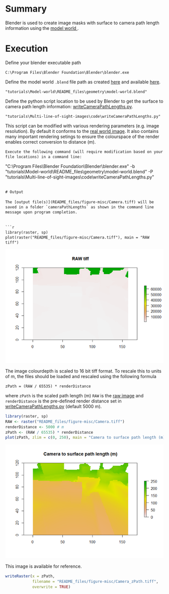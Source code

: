 # Summary

Blender is used to create image masks with surface to camera path length information using the [model world ](../Model-world).

# Execution

Define your blender executable path

```
C:\Program Files\Blender Foundation\Blender\blender.exe
```

Define the model world `.blend` file path as created [here](../Model-world) and available [here](../Model-world/geometry/model-world.blend).

```
"tutorials\Model-world\README_files\geometry\model-world.blend"

```
Define the python script location to be used by Blender to get the surface to camera path length information: [writeCameraPathLengths.py](code/writeCameraPathLengths.py).

```
"tutorials\Multi-line-of-sight-images\code\writeCameraPathLengths.py"
```

This script can be modified with various rendering parameters (e.g. image resolution). By default it conforms to the 
[real world image](../Real-world-images). It also contains many important rendering setings to ensure the colourspace of the render enables correct conversion to distance (m).

```
Execute the following command (will require modification based on your file locations) in a command line:

```
"C:\Program Files\Blender Foundation\Blender\blender.exe" -b "tutorials\Model-world\README_files\geometry\model-world.blend" -P "tutorials\Multi-line-of-sight-images\code\writeCameraPathLengths.py"
```
  
# Output

The [output file(s)](README_files/figure-misc/Camera.tiff) will be saved in a folder `cameraPathLengths` as shown in the command line message upon program completion.


```r
library(raster, sp)
plot(raster("README_files/figure-misc/Camera.tiff"), main = "RAW tiff")
```

![](README_files/figure-markdown_github/unnamed-chunk-1-2-1.png)

The image colourdepth is scaled to 16 bit tiff format. To rescale this to units of m, the files should be loaded and rescaled using the following formula

```
zPath = (RAW / 65535) * renderDistance

```

where `zPath` is the scaled path length (m) `RAW` is the [raw image](README_files/figure-misc/Camera.tiff) and `renderDistance` is the pre-defined render distance set in [writeCameraPathLengths.py](code/writeCameraPathLengths.py) (default 5000 m). 


```r
library(raster, sp)
RAW <- raster("README_files/figure-misc/Camera.tiff")
renderDistance <- 5000 # m
zPath <- (RAW / 65535) * renderDistance
plot(zPath, zlim = c(0, 250), main = "Camera to surface path length (m)")
```

![](README_files/figure-markdown_github/unnamed-chunk-3-1.png)

This image is available for reference.


```r
writeRaster(x = zPath, 
            filename = "README_files/figure-misc/Camera_zPath.tiff", 
            overwrite = TRUE)
```


